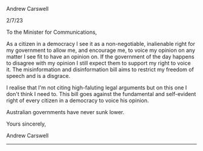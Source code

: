 Andrew Carswell

2/7/23

To the Minister for Communications,

As a citizen in a democracy I see it as a non-negotiable, inalienable right for my government to allow
me, and encourage me, to voice my opinion on any matter I see fit to have an opinion on. If the
government of the day happens to disagree with my opinion I still expect them to support my right
to voice it. The misinformation and disinformation bill aims to restrict my freedom of speech and is a
disgrace.

I realise that I'm not citing high-faluting legal arguments but on this one I don't think I need to. This
bill goes against the fundamental and self-evident right of every citizen in a democracy to voice his
opinion.

Australian governments have never sunk lower.

Yours sincerely,

Andrew Carswell


-----

